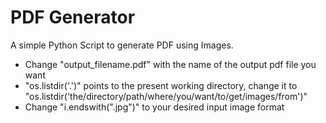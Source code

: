 # PDF Generator

A simple Python Script to generate PDF using Images.

- Change "output_filename.pdf" with the name of the output pdf file you want
- "os.listdir('.')" points to the present working directory, change it to "os.listdir('the/directory/path/where/you/want/to/get/images/from')"
- Change "i.endswith(".jpg")" to your desired input image format